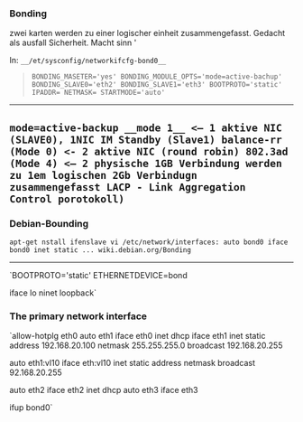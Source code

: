 ### Bonding


zwei karten werden zu einer logischer einheit zusammengefasst. Gedacht als ausfall Sicherheit. Macht sinn '


In: `__/et/sysconfig/networkifcfg-bond0__`

> `BONDING_MASETER='yes'
  BONDING_MODULE_OPTS='mode=active-bachup'
  BONDING_SLAVE0='eth2'
  BONDING_SLAVE1='eth3'
  BOOTPROTO='static'
  IPADDR=
  NETMASK=
  STARTMODE='auto'`
  

---------------
    
`mode=active-backup __mode 1__ <– 1 aktive NIC (SLAVE0), 1NIC IM Standby (Slave1)
       balance-rr (Mode 0) <- 2 aktive NIC (round robin)
       802.3ad 	  (Mode 4) <– 2 physische 1GB Verbindung werden zu 1em logischen 2Gb Verbindugn zusammengefasst
       LACP - Link Aggregation Control porotokoll) `
  ---------------


### Debian-Bounding
`apt-get nstall ifenslave
vi /etc/network/interfaces:
	auto bond0
	iface bond0 inet static
	...
	wiki.debian.org/Bonding`

-------------------
`BOOTPROTO='static'
ETHERNETDEVICE=bond


iface lo ninet loopback`

### The primary network interface
`allow-hotplg eth0
auto eth1
iface eth0 inet dhcp
iface eth1 inet static
address 192.168.20.100
netmask 255.255.255.0
broadcast 192.168.20.255

auto eth1:vl10
iface eth:vl10 inet static
address 
netmask 
broadcast 92.168.20.255

auto eth2
iface eth2 inet dhcp
auto eth3
iface eth3 


ifup bond0`

